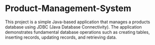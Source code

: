 # Product-Management-System
This project is a simple Java-based application that manages a products database using JDBC (Java Database Connectivity). The application demonstrates fundamental database operations such as creating tables, inserting records, updating records, and retrieving data.
